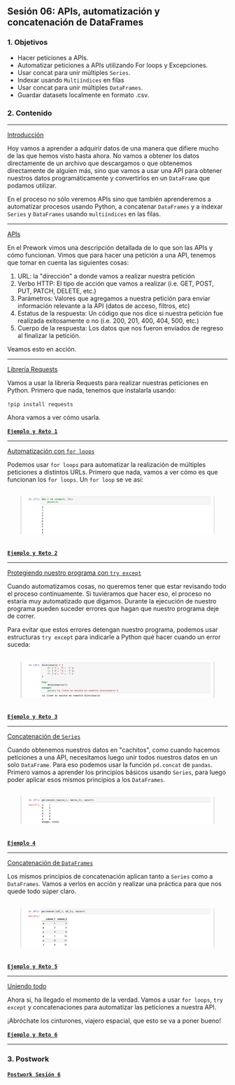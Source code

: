 
## Sesión 06: APIs, automatización y concatenación de DataFrames

### 1. Objetivos

- Hacer peticiones a APIs.
- Automatizar peticiones a APIs utilizando For loops y Excepciones. 
- Usar concat para unir múltiples `Series`.
- Indexar usando `Multiíndices` en filas
- Usar concat para unir múltiples `DataFrames`.
- Guardar datasets localmente en formato .csv.

### 2. Contenido

---

<ins>Introducción</ins>

Hoy vamos a aprender a adquirir datos de una manera que difiere mucho de las que hemos visto hasta ahora. No vamos a obtener los datos directamente de un archivo que descargamos o que obtenemos directamente de alguien más, sino que vamos a usar una API para obtener nuestros datos programáticamente y convertirlos en un `DataFrame` que podamos utilizar.

En el proceso no sólo veremos APIs sino que también aprenderemos a automatizar procesos usando Python, a concatenar `DataFrames` y a indexar `Series` y `DataFrames` usando `multiíndices` en las filas.

---

<ins>APIs</ins>

En el Prework vimos una descripción detallada de lo que son las APIs y cómo funcionan. Vimos que para hacer una petición a una API, tenemos que tomar en cuenta las siguientes cosas:

1. URL: la "dirección" a donde vamos a realizar nuestra petición
2. Verbo HTTP: El tipo de acción que vamos a realizar (i.e. GET, POST, PUT, PATCH, DELETE, etc.)
3. Parámetros: Valores que agregamos a nuestra petición para enviar información relevante a la API (datos de acceso, filtros, etc)
4. Estatus de la respuesta: Un código que nos dice si nuestra petición fue realizada exitosamente o no (i.e. 200, 201, 400, 404, 500, etc.)
5. Cuerpo de la respuesta: Los datos que nos fueron enviados de regreso al finalizar la petición.

Veamos esto en acción.

>

---

<ins>Librería Requests</ins>

Vamos a usar la librería Requests para realizar nuestras peticiones en Python. Primero que nada, tenemos que instalarla usando:

`!pip install requests`

Ahora vamos a ver cómo usarla.

>

[**`Ejemplo y Reto 1`**](Ejemplo-01/request.ipynb)

---

<ins>Automatización con `for loops`</ins>

Podemos usar `for loops` para automatizar la realización de múltiples peticiones a distintos URLs. Primero que nada, vamos a ver cómo es que funcionan los `for loops`. Un `for loop` se ve así:

<div style="padding: 10px; margin: 20px"><img src='./Imgs/sesion-6_15.png'></div>

>

[**`Ejemplo y Reto 2`**](Ejemplo-02/for_loop.ipynb)

---

<ins>Protegiendo nuestro programa con `try except`</ins>

Cuando automatizamos cosas, no queremos tener que estar revisando todo el proceso continuamente. Si tuviéramos que hacer eso, el proceso no estaría muy automatizado que digamos. Durante la ejecución de nuestro programa pueden suceder errores que hagan que nuestro programa deje de correr.

Para evitar que estos errores detengan nuestro programa, podemos usar estructuras `try except` para indicarle a Python qué hacer cuando un error suceda:

<div style="padding: 10px; margin: 20px"><img src='./Imgs/sesion-6_21.png'></div>

>

[**`Ejemplo y Reto 3`**](Ejemplo-03/excepciones.ipynb)

---

<ins>Concatenación de `Series`</ins>

Cuando obtenemos nuestros datos en "cachitos", como cuando hacemos peticiones a una API, necesitamos luego unir todos nuestros datos en un solo `DataFrame`. Para eso podemos usar la función `pd.concat` de `pandas`. Primero vamos a aprender los principios básicos usando `Series`, para luego poder aplicar esos mismos principios a los `DataFrames`.

<div style="padding: 10px; margin: 20px"><img src='./Imgs/sesion-6_27.png'></div>

>

[**`Ejemplo 4`**](Ejemplo-04/concat_series.ipynb)

---

<ins>Concatenación de `DataFrames`</ins>

Los mismos principios de concatenación aplican tanto a `Series` como a `DataFrames`. Vamos a verlos en acción y realizar una práctica para que nos quede todo súper claro.

<div style="padding: 10px; margin: 20px"><img src='./Imgs/sesion-6_38.png'></div>

>

[**`Ejemplo y Reto 5`**](Ejemplo-05/concat_dataframes.ipynb)

---

<ins>Uniendo todo</ins>

Ahora sí, ha llegado el momento de la verdad. Vamos a usar `for loops`, `try except` y concatenaciones para automatizar las peticiones a nuestra API.

¡Abróchate los cinturones, viajero espacial, que esto se va a poner bueno!

>

[**`Ejemplo y Reto 6`**](Ejemplo-06/automatizando_peticiones.ipynb)

---

### 3. Postwork

[**`Postwork Sesión 6`**](Postwork/Readme.md)
